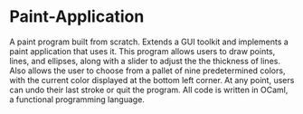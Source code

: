 # Paint-Application
A paint program built from scratch. Extends a GUI toolkit and implements a paint application that uses it. This program allows users to draw points, lines, and ellipses, along with a slider to adjust the the thickness of lines. Also allows the user to choose from a pallet of nine predetermined colors, with the current color displayed at the bottom left corner. At any point, users can undo their last stroke or quit the program. All code is written in OCaml, a functional programming language.
